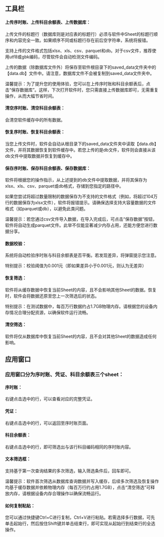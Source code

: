 ## 工具栏

#### 上传序时账、上传科目余额表、上传数据库：
上传文件的标题行（数据库则是对应表的标题行）必须与软件中Sheet的标题行顺序和内容完全一致。如果顺序不同或标题行存在前后空字符串，系统将报错。

支持上传的文件格式包括xlsx、xls、csv、parquet和db。对于csv文件，推荐使用utf8或gbk编码，尽管软件会自动检测文件编码。

上传的数据（除数据库文件外）将保存至软件根目录下的saved_data文件夹中的【data.db】文件中。请注意，数据库文件不会被复制到saved_data文件夹中。

温馨提示：为了提升您的使用体验，您可以在上传序时账和科目余额表后，点击“保存数据库”。这样，下次打开软件时，您只需直接上传数据库即可，无需重复操作，从而大幅节省时间。

#### 清空序时账、清空科目余额表：
会清空软件缓存中的所有数据。

#### 恢复序时账、恢复科目余额表：
当您上传文件时，软件会自动从根目录下的saved_data文件夹中读取【data.db】文件，并将其数据恢复到软件缓存中。若您上传的是db文件，软件则会直接从该db文件中提取数据并恢复到缓存中。

#### 保存序时账、保存科目余额表、保存数据库：
软件将根据您的操作指示，从上述提到的db文件中提取数据，并将其保存为xlsx、xls、csv、parquet或db格式，存储到您指定的路径中。

如果您尝试将超过数量限制的数据保存为不支持的文件格式（例如，将超过104万行的数据保存为xlsx文件），软件将报错提示。请确保选择支持大容量数据的文件格式（如parquet或db），以避免此类问题。

温馨提示：若您通过csv文件导入数据，在导入完成后，可点击“保存数据”按钮，软件将自动生成parquet文件。此举不仅能显著减少内存占用，还能方便您进行数据分享。

#### 数据校验：
系统将自动检验序时账与科目余额表是否平衡。若发现差异，将弹窗提示您注意。

特别提示：校验阈值为0.001元（即如果差异小于0.001元，则认为无差异）

#### 恢复筛选：
软件将从缓存数据中恢复当前Sheet的内容，且不会影响其他Sheet的数据。恢复时，软件会将数据还原至您上一次筛选后的状态。  

特别提示：在测试数据中，每百万行数据约占1.7GB物理内存。请根据您的设备内存情况合理分配资源，以确保软件运行流畅。

#### 清空筛选：
软件将仅从数据库中恢复当前Sheet的内容，且不会对其他Sheet的数据造成任何影响。

## 应用窗口

### 应用窗口分为序时账、凭证、科目余额表三个sheet：

#### 序时账：
右键点击选中的行，可以查看对应的完整凭证。

#### 凭证：
右键点击选中的行，可以返回至序时账页面。

#### 科目余额表：
右键点击选中的行，即可筛选出与该行科目编码相同的序时账内容。

#### 文本筛选框：
支持基于第一次查询结果的多次筛选，输入筛选条件后，回车即可。

温馨提示：软件首次筛选从数据库查询数据并写入缓存，后续多次筛选及恢复操作均基于缓存数据并依赖物理内存（每百万行约占用1.7GB），点击“清空筛选”可释放内存，请根据设备内存合理操作以确保流畅运行。

#### 如何复制粘贴：
您可以通过快捷键Ctrl+C进行复制，Ctrl+V进行粘贴。若需选择多行数据，可先单击起始行，然后按住Shift键并单击结束行，即可实现从起始行到结束行的全选操作。
